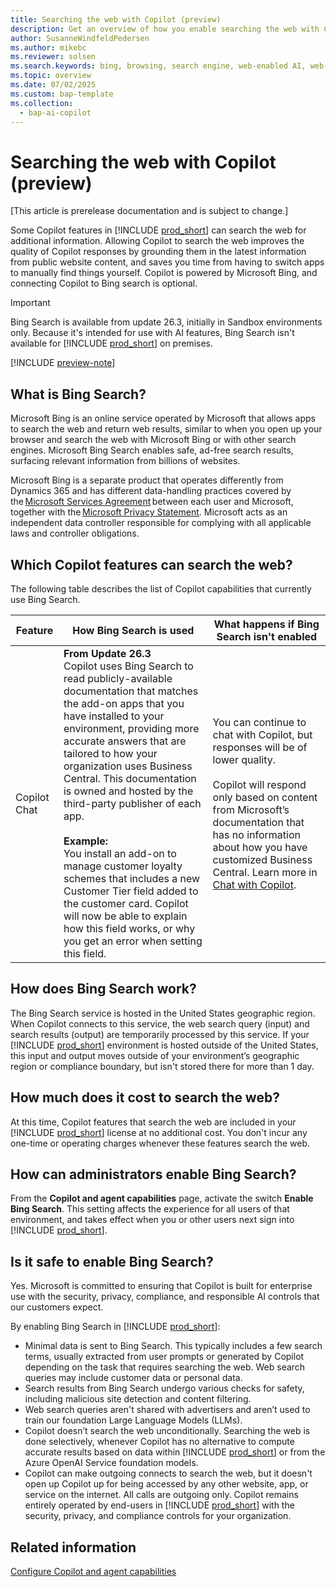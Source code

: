 ```yaml
---
title: Searching the web with Copilot (preview)
description: Get an overview of how you enable searching the web with Copilot in Business Central.  
author: SusanneWindfeldPedersen
ms.author: mikebc
ms.reviewer: solsen
ms.search.keywords: bing, browsing, search engine, web-enabled AI, web-aware AI
ms.topic: overview 
ms.date: 07/02/2025
ms.custom: bap-template 
ms.collection:
  - bap-ai-copilot
---
```


# Searching the web with Copilot (preview)

[This article is prerelease documentation and is subject to change.]

Some Copilot features in [!INCLUDE [prod_short](includes/prod_short.md)] can search the web for additional information. Allowing Copilot to search the web improves the quality of Copilot responses by grounding them in the latest information from public website content, and saves you time from having to switch apps to manually find things yourself. Copilot is powered by Microsoft Bing, and connecting Copilot to Bing search is optional. 

> [!IMPORTANT]
> Bing Search is available from update 26.3, initially in Sandbox environments only. Because it's intended for use with AI features, Bing Search isn't available for [!INCLUDE [prod_short](includes/prod_short.md)] on premises.

[!INCLUDE [preview-note](~/../shared-content/shared/preview-includes/production-ready-preview-dynamics365.md)]

## What is Bing Search? 

Microsoft Bing is an online service operated by Microsoft that allows apps to search the web and return web results, similar to when you open up your browser and search the web with Microsoft Bing or with other search engines. Microsoft Bing Search enables safe, ad-free search results, surfacing relevant information from billions of websites. 

Microsoft Bing is a separate product that operates differently from Dynamics 365 and has different data-handling practices covered by the [Microsoft Services Agreement](https://aka.ms/msa) between each user and Microsoft, together with the [Microsoft Privacy Statement](https://go.microsoft.com/fwlink/?LinkId=521839). Microsoft acts as an independent data controller responsible for complying with all applicable laws and controller obligations.

## Which Copilot features can search the web? 

The following table describes the list of Copilot capabilities that currently use Bing Search. 

| Feature | How Bing Search is used | What happens if Bing Search isn't enabled |
| --- | --- | --- |
| Copilot Chat | **From Update 26.3**<br> Copilot uses Bing Search to read publicly-available documentation that matches the add-on apps that you have installed to your environment, providing more accurate answers that are tailored to how your organization uses Business Central. This documentation is owned and hosted by the third-party publisher of each app. <br><br> **Example:** <br>You install an add-on to manage customer loyalty schemes that includes a new Customer Tier field added to the customer card. Copilot will now be able to explain how this field works, or why you get an error when setting this field.| You can continue to chat with Copilot, but responses will be of lower quality.<br><br> Copilot will respond only based on content from Microsoft’s documentation that has no information about how you have customized Business Central. Learn more in [Chat with Copilot](chat-with-copilot.md). |

## How does Bing Search work? 

The Bing Search service is hosted in the United States geographic region. When Copilot connects to this service, the web search query (input) and search results (output) are temporarily processed by this service. If your [!INCLUDE [prod_short](includes/prod_short.md)] environment is hosted outside of the United States, this input and output moves outside of your environment’s geographic region or compliance boundary, but isn't stored there for more than 1 day. 

## How much does it cost to search the web?

At this time, Copilot features that search the web are included in your [!INCLUDE [prod_short](includes/prod_short.md)] license at no additional cost. You don't incur any one-time or operating charges whenever these features search the web. 

## How can administrators enable Bing Search? 

From the **Copilot and agent capabilities** page, activate the switch **Enable Bing Search**. This setting affects the experience for all users of that environment, and takes effect when you or other users next sign into [!INCLUDE [prod_short](includes/prod_short.md)].  

## Is it safe to enable Bing Search? 

Yes. Microsoft is committed to ensuring that Copilot is built for enterprise use with the security, privacy, compliance, and responsible AI controls that our customers expect.  

By enabling Bing Search in [!INCLUDE [prod_short](includes/prod_short.md)]: 

- Minimal data is sent to Bing Search. This typically includes a few search terms, usually extracted from user prompts or generated by Copilot depending on the task that requires searching the web. Web search queries may include customer data or personal data. 
- Search results from Bing Search undergo various checks for safety, including malicious site detection and content filtering. 
- Web search queries aren't shared with advertisers and aren’t used to train our foundation Large Language Models (LLMs). 
- Copilot doesn’t search the web unconditionally. Searching the web is done selectively, whenever Copilot has no alternative to compute accurate results based on data within [!INCLUDE [prod_short](includes/prod_short.md)] or from the Azure OpenAI Service foundation models. 
- Copilot can make outgoing connects to search the web, but it doesn't open up Copilot up for being accessed by any other website, app, or service on the internet. All calls are outgoing only. Copilot remains entirely operated by end-users in [!INCLUDE [prod_short](includes/prod_short.md)] with the security, privacy, and compliance controls for your organization. 

## Related information

[Configure Copilot and agent capabilities](enable-ai.md)  
